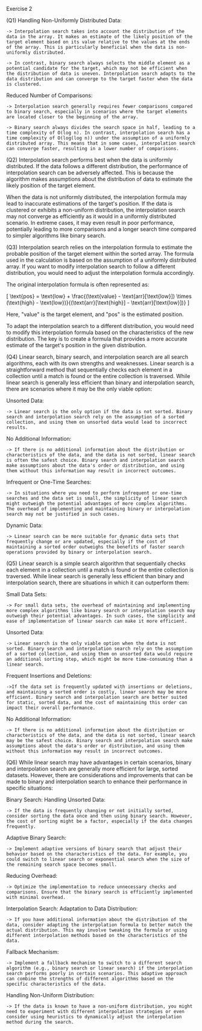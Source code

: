 Exercise 2

(Q1)
Handling Non-Uniformly Distributed Data:

    -> Interpolation search takes into account the distribution of the data in the array. It makes an estimate of the likely position of the target element based on its value relative to the values at the ends of the array. This is particularly beneficial when the data is non-uniformly distributed.
    
    -> In contrast, binary search always selects the middle element as a potential candidate for the target, which may not be efficient when the distribution of data is uneven. Interpolation search adapts to the data distribution and can converge to the target faster when the data is clustered.

Reduced Number of Comparisons:

    -> Interpolation search generally requires fewer comparisons compared to binary search, especially in scenarios where the target elements are located closer to the beginning of the array.
    
    -> Binary search always divides the search space in half, leading to a time complexity of O(log n). In contrast, interpolation search has a time complexity of O(log(log n)) under the assumption of a uniformly distributed array. This means that in some cases, interpolation search can converge faster, resulting in a lower number of comparisons.

(Q2)
Interpolation search performs best when the data is uniformly distributed. If the data follows a different distribution, the performance of interpolation search can be adversely affected. This is because the algorithm makes assumptions about the distribution of data to estimate the likely position of the target element.

When the data is not uniformly distributed, the interpolation formula may lead to inaccurate estimations of the target's position. If the data is clustered or exhibits a non-uniform distribution, the interpolation search may not converge as efficiently as it would in a uniformly distributed scenario. In extreme cases, it may even result in poor performance, potentially leading to more comparisons and a longer search time compared to simpler algorithms like binary search.


(Q3)
Interpolation search relies on the interpolation formula to estimate the probable position of the target element within the sorted array. The formula used in the calculation is based on the assumption of a uniformly distributed array. If you want to modify interpolation search to follow a different distribution, you would need to adjust the interpolation formula accordingly.

The original interpolation formula is often represented as:

\[ \text{pos} = \text{low} + \frac{(\text{value} - \text{arr}[\text{low}]) \times (\text{high} - \text{low})}{(\text{arr}[\text{high}] - \text{arr}[\text{low}])} \]

Here, "value" is the target element, and "pos" is the estimated position.

To adapt the interpolation search to a different distribution, you would need to modify this interpolation formula based on the characteristics of the new distribution. The key is to create a formula that provides a more accurate estimate of the target's position in the given distribution.


(Q4)
Linear search, binary search, and interpolation search are all search algorithms, each with its own strengths and weaknesses. Linear search is a straightforward method that sequentially checks each element in a collection until a match is found or the entire collection is traversed. While linear search is generally less efficient than binary and interpolation search, there are scenarios where it may be the only viable option:

Unsorted Data:

    -> Linear search is the only option if the data is not sorted. Binary search and interpolation search rely on the assumption of a sorted collection, and using them on unsorted data would lead to incorrect results.

No Additional Information:

    -> If there is no additional information about the distribution or characteristics of the data, and the data is not sorted, linear search is often the safest choice. Binary search and interpolation search make assumptions about the data's order or distribution, and using them without this information may result in incorrect outcomes.

Infrequent or One-Time Searches:

    -> In situations where you need to perform infrequent or one-time searches and the data set is small, the simplicity of linear search might outweigh the potential advantages of more complex algorithms. The overhead of implementing and maintaining binary or interpolation search may not be justified in such cases.

Dynamic Data:

    -> Linear search can be more suitable for dynamic data sets that frequently change or are updated, especially if the cost of maintaining a sorted order outweighs the benefits of faster search operations provided by binary or interpolation search.


(Q5)
Linear search is a simple search algorithm that sequentially checks each element in a collection until a match is found or the entire collection is traversed. While linear search is generally less efficient than binary and interpolation search, there are situations in which it can outperform them:

Small Data Sets:

    -> For small data sets, the overhead of maintaining and implementing more complex algorithms like binary search or interpolation search may outweigh their potential advantages. In such cases, the simplicity and ease of implementation of linear search can make it more efficient.

Unsorted Data:

    -> Linear search is the only viable option when the data is not sorted. Binary search and interpolation search rely on the assumption of a sorted collection, and using them on unsorted data would require an additional sorting step, which might be more time-consuming than a linear search.

Frequent Insertions and Deletions:

    ->If the data set is frequently updated with insertions or deletions, and maintaining a sorted order is costly, linear search may be more efficient. Binary search and interpolation search are better suited for static, sorted data, and the cost of maintaining this order can impact their overall performance.

No Additional Information:

    -> If there is no additional information about the distribution or characteristics of the data, and the data is not sorted, linear search may be the safest choice. Binary search and interpolation search make assumptions about the data's order or distribution, and using them without this information may result in incorrect outcomes.


(Q6)
While linear search may have advantages in certain scenarios, binary and interpolation search are generally more efficient for large, sorted datasets. However, there are considerations and improvements that can be made to binary and interpolation search to enhance their performance in specific situations:

Binary Search:
Handling Unsorted Data:

    -> If the data is frequently changing or not initially sorted, consider sorting the data once and then using binary search. However, the cost of sorting might be a factor, especially if the data changes frequently.

Adaptive Binary Search:

    -> Implement adaptive versions of binary search that adjust their behavior based on the characteristics of the data. For example, you could switch to linear search or exponential search when the size of the remaining search space becomes small.

Reducing Overhead:

    -> Optimize the implementation to reduce unnecessary checks and comparisons. Ensure that the binary search is efficiently implemented with minimal overhead.


Interpolation Search:
Adaptation to Data Distribution:

    -> If you have additional information about the distribution of the data, consider adapting the interpolation formula to better match the actual distribution. This may involve tweaking the formula or using different interpolation methods based on the characteristics of the data.

Fallback Mechanism:

    -> Implement a fallback mechanism to switch to a different search algorithm (e.g., binary search or linear search) if the interpolation search performs poorly in certain scenarios. This adaptive approach can combine the strengths of different algorithms based on the specific characteristics of the data.

Handling Non-Uniform Distribution:

    -> If the data is known to have a non-uniform distribution, you might need to experiment with different interpolation strategies or even consider using heuristics to dynamically adjust the interpolation method during the search.